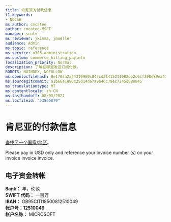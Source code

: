 ```yaml
---
title: 肯尼亚的付款信息
f1.keywords:
- NOCSH
ms.author: cmcatee
author: cmcatee-MSFT
manager: scotv
ms.reviewer: jkinma, jmueller
audience: Admin
ms.topic: reference
ms.service: o365-administration
ms.custom: commerce_billing_payinfo
localization_priority: Normal
description: 了解在哪里发送订阅付款。
ROBOTS: NOINDEX, NOFOLLOW
ms.openlocfilehash: 8e1703a2a44319960c843cd21415211082eb2c6cf298e89ea419283a66fa5fe5
ms.sourcegitcommit: a1b66e1e80c25d14d67a9b46c79ec7245d88e045
ms.translationtype: MT
ms.contentlocale: zh-CN
ms.lasthandoff: 08/05/2021
ms.locfileid: "53866879"
---
```

# <a name="payment-information-for-kenya"></a>肯尼亚的付款信息

[查找另一个国家/地区](../billing-and-payments/pay-for-your-subscription.md)。

Please pay in USD only and reference your invoice number (s) on your invoice invoice invoice.

## <a name="electronic-funds-transfer"></a>电子资金转帐

**Bank：** 年，伦敦  
**SWIFT 代码：** 一百万  
**IBAN：** GB95CITI18500812510049  
**帐户号：12510049**  
**帐户名称：** MICROSOFT

